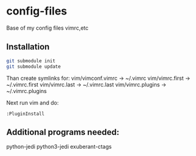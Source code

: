 config-files
============

Base of my config files vimrc,etc

## Installation

```bash
git submodule init
git submodule update
```
Than create symlinks for:
vim/vimconf.vimrc -> ~/.vimrc
vim/vimrc.first -> ~/.vimrc.first
vim/vimrc.last -> ~/.vimrc.last
vim/vimrc.plugins -> ~/.vimrc.plugins

Next run vim and do:
```vim
:PluginInstall
```


## Additional programs needed:
python-jedi
python3-jedi
exuberant-ctags
